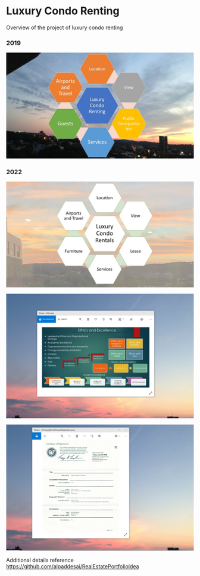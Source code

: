# Luxury Condo Renting 

Overview of the project of luxury condo renting

### 2019
![image](LuxuryCondo.jpg)

### 2022
![image](LuxuryCondoRenting.jpg)

![image](EthicsandExcellence.png)

![imaged](USCopyrightCertificate.png)

Additional details reference https://github.com/alpaddesai/RealEstatePortfolioIdea
